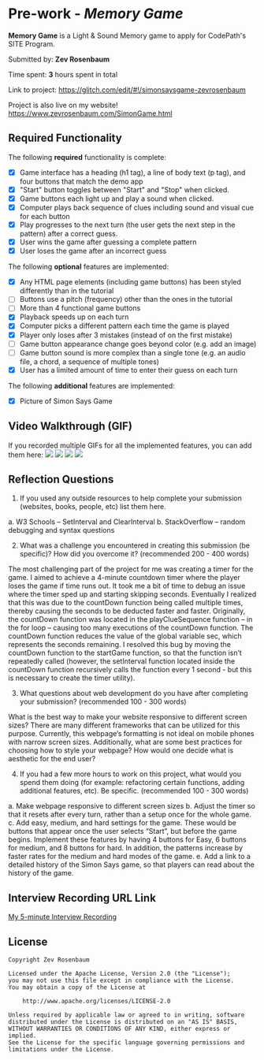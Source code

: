 # Pre-work - *Memory Game*

**Memory Game** is a Light & Sound Memory game to apply for CodePath's SITE Program. 

Submitted by: **Zev Rosenbaum**

Time spent: **3** hours spent in total

Link to project: https://glitch.com/edit/#!/simonsaysgame-zevrosenbaum

Project is also live on my website! https://www.zevrosenbaum.com/SimonGame.html

## Required Functionality

The following **required** functionality is complete:

* [x] Game interface has a heading (h1 tag), a line of body text (p tag), and four buttons that match the demo app
* [x] "Start" button toggles between "Start" and "Stop" when clicked. 
* [x] Game buttons each light up and play a sound when clicked. 
* [x] Computer plays back sequence of clues including sound and visual cue for each button
* [x] Play progresses to the next turn (the user gets the next step in the pattern) after a correct guess. 
* [x] User wins the game after guessing a complete pattern
* [x] User loses the game after an incorrect guess

The following **optional** features are implemented:

* [x] Any HTML page elements (including game buttons) has been styled differently than in the tutorial
* [ ] Buttons use a pitch (frequency) other than the ones in the tutorial
* [ ] More than 4 functional game buttons
* [x] Playback speeds up on each turn
* [x] Computer picks a different pattern each time the game is played
* [x] Player only loses after 3 mistakes (instead of on the first mistake)
* [ ] Game button appearance change goes beyond color (e.g. add an image)
* [ ] Game button sound is more complex than a single tone (e.g. an audio file, a chord, a sequence of multiple tones)
* [x] User has a limited amount of time to enter their guess on each turn

The following **additional** features are implemented:

- [x] Picture of Simon Says Game

## Video Walkthrough (GIF)

If you recorded multiple GIFs for all the implemented features, you can add them here:
![](gif1-link-here)
![](gif2-link-here)
![](gif3-link-here)
![](gif4-link-here)

## Reflection Questions
1. If you used any outside resources to help complete your submission (websites, books, people, etc) list them here. 

a. W3 Schools – SetInterval and ClearInterval
b. StackOverflow – random debugging and syntax questions

2. What was a challenge you encountered in creating this submission (be specific)? How did you overcome it? (recommended 200 - 400 words) 

The most challenging part of the project for me was creating a timer for the game. I aimed to achieve a 4-minute countdown timer where the player loses the game if time runs out. It took me a bit of time to debug an issue where the timer sped up and starting skipping seconds. Eventually I realized that this was due to the countDown function being called multiple times, thereby causing the seconds to be deducted faster and faster. Originally, the countDown function was located in the playClueSequence function – in the for loop – causing too many executions of the countDown function. The countDown function reduces the value of the global variable sec, which represents the seconds remaining. I resolved this bug by moving the countDown function to the startGame function, so that the function isn’t repeatedly called (however, the setInterval function located inside the countDown function recursively calls the function every 1 second - but this is necessary to create the timer utility).

3. What questions about web development do you have after completing your submission? (recommended 100 - 300 words) 

What is the best way to make your website responsive to different screen sizes? There are many different frameworks that can be utilized for this purpose. Currently, this webpage’s formatting is not ideal on mobile phones with narrow screen sizes. Additionally, what are some best practices for choosing how to style your webpage? How would one decide what is aesthetic for the end user?

4. If you had a few more hours to work on this project, what would you spend them doing (for example: refactoring certain functions, adding additional features, etc). Be specific. (recommended 100 - 300 words) 

a. Make webpage responsive to different screen sizes
b. Adjust the timer so that it resets after every turn, rather than a setup once for the whole game.
c. Add easy, medium, and hard settings for the game. These would be buttons that appear once the user selects “Start”, but before the game begins. Implement these features by having 4 buttons for Easy, 6 buttons for medium, and 8 buttons for hard. In addition, the patterns increase by faster rates for the medium and hard modes of the game.
e. Add a link to a detailed history of the Simon Says game, so that players can read about the history of the game.




## Interview Recording URL Link

[My 5-minute Interview Recording](your-link-here)


## License

    Copyright Zev Rosenbaum

    Licensed under the Apache License, Version 2.0 (the "License");
    you may not use this file except in compliance with the License.
    You may obtain a copy of the License at

        http://www.apache.org/licenses/LICENSE-2.0

    Unless required by applicable law or agreed to in writing, software
    distributed under the License is distributed on an "AS IS" BASIS,
    WITHOUT WARRANTIES OR CONDITIONS OF ANY KIND, either express or implied.
    See the License for the specific language governing permissions and
    limitations under the License.